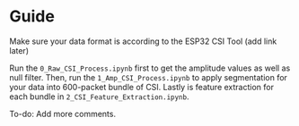 # Guide

Make sure your data format is according to the ESP32 CSI Tool (add link later)

Run the `0_Raw_CSI_Process.ipynb` first to get the amplitude values as well as null filter. Then, run the `1_Amp_CSI_Process.ipynb` to apply segmentation for your data into 600-packet bundle of CSI. Lastly is feature extraction for each bundle in `2_CSI_Feature_Extraction.ipynb`.

To-do: Add more comments.